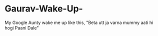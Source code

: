 # Gaurav-Wake-Up-
My Google Aunty wake me up like this,  "Beta utt ja varna mummy aati hi hogi Paani Dale" 
